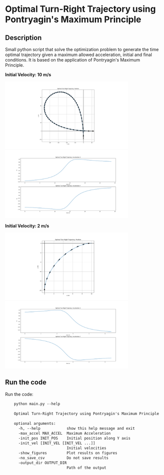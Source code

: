 # Optimal Turn-Right Trajectory using Pontryagin's Maximum Principle

## Description

Small python script that solve the optimization problem to generate the time optimal trajectory given a maximum allowed acceleration, initial and final conditions. It is based on the application of Pontryagin's Maximum Principle.

**Initial Velocity: 10 m/s**

<img src="img/opti_traj_pos_10.png" alt="Position" width="400"/>
<img src="img/opti_traj_accel_10.png" alt="Acceleration" width="400"/>

**Initial Velocity: 2 m/s**

<img src="img/opti_traj_pos_2.png" alt="Position" width="400"/>
<img src="img/opti_traj_accel_2.png" alt="Acceleration" width="400"/>

## Run the code

Run the code:

```
	python main.py --help

    Optimal Turn-Right Trajectory using Pontryagin's Maximum Principle

    optional arguments:
      -h, --help            show this help message and exit
      -max_accel MAX_ACCEL  Maximum Acceleration
      -init_pos INIT_POS    Initial position along Y axis
      -init_vel [INIT_VEL [INIT_VEL ...]]
                            Initial velocities
      -show_figures         Plot results on figures
      -no_save_csv          Do not save results
      -output_dir OUTPUT_DIR
                            Path of the output
```